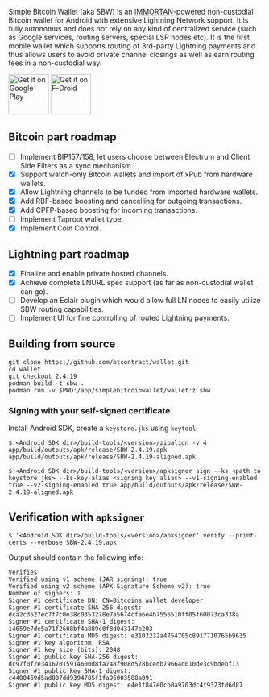 Simple Bitcoin Wallet (aka SBW) is an [IMMORTAN](https://github.com/btcontract/IMMORTAN)-powered non-custodial Bitcoin wallet for Android with extensive Lightning Network support. It is fully autonomus and does not rely on any kind of centralized service (such as Google services, routing servers, special LSP nodes etc). It is the first mobile wallet which supports routing of 3rd-party Lightning payments and thus allows users to avoid private channel closings as well as earn routing fees in a non-custodial way.    

<a href="https://play.google.com/store/apps/details?id=com.btcontract.wallet"><img alt="Get it on Google Play" src="https://play.google.com/intl/en_us/badges/images/apps/en-play-badge.png" height="80pt"/></a>&nbsp;<a href="https://f-droid.org/repository/browse/?fdid=com.btcontract.wallet"><img alt="Get it on F-Droid" src="https://f-droid.org/wiki/images/5/55/F-Droid-button_get-it-on_bigger.png" height="80pt"/></a>  

## Bitcoin part roadmap

- [ ] Implement BIP157/158, let users choose between Electrum and Client Side Filters as a sync mechanism.
- [x] Support watch-only Bitcoin wallets and import of xPub from hardware wallets.
- [x] Allow Lightning channels to be funded from imported hardware wallets.
- [x] Add RBF-based boosting and cancelling for outgoing transactions.
- [x] Add CPFP-based boosting for incoming transactions.
- [ ] Implement Taproot wallet type.
- [x] Implement Coin Control.

## Lightning part roadmap

- [x] Finalize and enable private hosted channels.
- [x] Achieve complete LNURL spec support (as far as non-custodial wallet can go).
- [ ] Develop an Eclair plugin which would allow full LN nodes to easily utilize SBW routing capabilities.
- [ ] Implement UI for fine controlling of routed Lightning payments.

## Building from source

```
git clone https://github.com/btcontract/wallet.git
cd wallet
git checkout 2.4.19
podman build -t sbw .
podman run -v $PWD:/app/simplebitcoinwallet/wallet:z sbw
```

### Signing with your self-signed certificate

Install Android SDK, create a `keystore.jks` using `keytool`.

```
$ <Android SDK dir>/build-tools/<version>/zipalign -v 4 app/build/outputs/apk/release/SBW-2.4.19.apk app/build/outputs/apk/release/SBW-2.4.19-aligned.apk

$ <Android SDK dir>/build-tools/<version>/apksigner sign --ks <path to keystore.jks> --ks-key-alias <signing key alias> --v1-signing-enabled true --v2-signing-enabled true app/build/outputs/apk/release/SBW-2.4.19-aligned.apk
```

## Verification with `apksigner`

```
$ '<Android SDK dir>/build-tools/<version>/apksigner' verify --print-certs --verbose SBW-2.4.19.apk
```

Output should contain the following info:

```
Verifies
Verified using v1 scheme (JAR signing): true
Verified using v2 scheme (APK Signature Scheme v2): true
Number of signers: 1
Signer #1 certificate DN: CN=Bitcoins wallet developer
Signer #1 certificate SHA-256 digest: dca2c3527ec7f7c0e38c0353278e7a5674cfa6e4b7556510ff05f60073ca338a
Signer #1 certificate SHA-1 digest: 14659e7de5a71f2608bf4a889c0f8d043147e203
Signer #1 certificate MD5 digest: e3102232a4754705c8917710765b9635
Signer #1 key algorithm: RSA
Signer #1 key size (bits): 2048
Signer #1 public key SHA-256 digest: dc97f0f2e34167015914600d8fa748f908d578bcedb79664d010de3c9bdebf13
Signer #1 public key SHA-1 digest: c4400469d5ad807dd9394785f1fa95003588a091
Signer #1 public key MD5 digest: e4e1f847e0cb0a9703dc4f9323fd6d87
```
